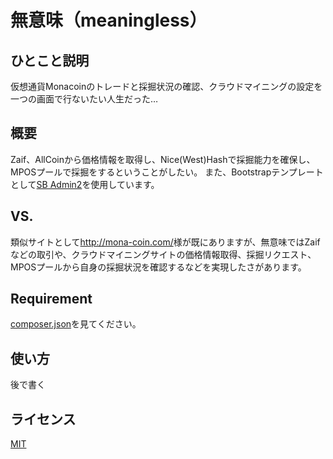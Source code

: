 # 無意味（meaningless）

## ひとこと説明
仮想通貨Monacoinのトレードと採掘状況の確認、クラウドマイニングの設定を一つの画面で行ないたい人生だった…
## 概要
Zaif、AllCoinから価格情報を取得し、Nice(West)Hashで採掘能力を確保し、MPOSプールで採掘をするということがしたい。
また、Bootstrapテンプレートとして[SB Admin2](http://startbootstrap.com/template-overviews/sb-admin-2/)を使用しています。
## VS.
類似サイトとして<http://mona-coin.com/>様が既にありますが、無意味ではZaifなどの取引や、クラウドマイニングサイトの価格情報取得、採掘リクエスト、MPOSプールから自身の採掘状況を確認するなどを実現したさがあります。
## Requirement
[composer.json](https://github.com/reyu735/monacoin-meaningless-program)を見てください。
## 使い方
後で書く
## ライセンス

[MIT](https://github.com/tcnksm/tool/blob/master/LICENCE)
